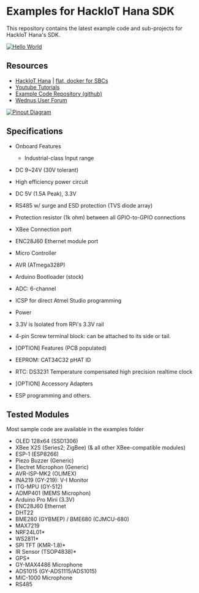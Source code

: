 Examples for HackIoT Hana SDK
=============================
This repository contains the latest example code and sub-projects for HackIoT Hana's SDK.

[![Hello World](https://img.youtube.com/vi/hEUzvTp2jGs/0.jpg)](https://www.youtube.com/watch?v=hEUzvTp2jGs)

Resources
---------
- [HackIoT Hana](http://flat.wednus.com/built-for-flat) | [flat, docker for SBCs](http://flat.wednus.com) 
- [Youtube Tutorials](https://www.youtube.com/playlist?list=PLZUCEVEg3M0zYlqqQph_oWH438ZeypqRk)
- [Example Code Repository (github)](https://github.com/wednus/hana)
- [Wednus User Forum](https://groups.google.com/d/forum/goflat)

[![Pinout Diagram](http://flat.wednus.com/_/rsrc/1549090245745/built-for-flat/hana/HackIoT%20Hana%20-%20Pinout%20Diagram.png)](http://flat.wednus.com/built-for-flat/hana)

Specifications
--------------
- Onboard Features
  - Industrial-class Input range
 - DC 9~24V (30V tolerant)
 - High efficiency power circuit
 - DC 5V (1.5A Peak), 3.3V
 - RS485 w/ surge and ESD protection (TVS diode array)
 - Protection resistor (1k ohm) between all GPIO-to-GPIO connections
 - XBee Connection port
 - ENC28J60 Ethernet module port
 - Micro Controller
 - AVR (ATmega328P)
 - Arduino Bootloader (stock)
 - ADC: 6-channel
 - ICSP for direct Atmel Studio programming
 - Power
 - 3.3V is Isolated from RPi's 3.3V rail
 - 4-pin Screw terminal block: can be attached to its side or tail.

- [OPTION] Features (PCB populated)
 - EEPROM: CAT34C32 pHAT ID
 - RTC: DS3231 Temperature compensated high precision realtime clock

- [OPTION] Accessory Adapters
 - ESP programming and others.

Tested Modules
----------------
Most sample code are available in the examples folder
- OLED 128x64 (SSD1306)
- XBee X2S (Series2; ZigBee) (& all other XBee-compatible modules)
- ESP-1 (ESP8266)
- Piezo Buzzer (Generic)
- Electret Microphon (Generic)
- AVR-ISP-MK2 (OLIMEX)
- INA219 (GY-219): V-I Monitor
- ITG-MPU (GY-512)
- ADMP401 (MEMS Microphon)
- Arduino Pro Mini (3.3V)
- ENC28J60 Ethernet
- DHT22
- BME280 (GYBMEP) / BME680 (CJMCU-680)
- MAX7219
- NRF24L01*
- WS2811*
- SPI TFT (KMR-1.8)*
- IR Sensor (TSOP4838)*
- GPS*
- GY-MAX4486 Microphone
- ADS1015 (GY-ADS1115/ADS1015)
- MIC-1000 Microphone
- RS485